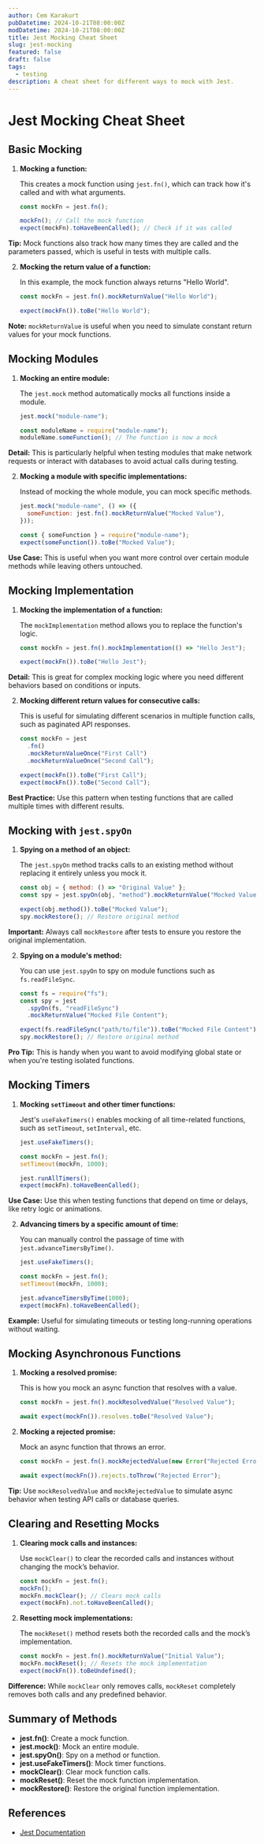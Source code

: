 ```yaml
---
author: Cem Karakurt
pubDatetime: 2024-10-21T08:00:00Z
modDatetime: 2024-10-21T08:00:00Z
title: Jest Mocking Cheat Sheet
slug: jest-mocking
featured: false
draft: false
tags:
  - testing
description: A cheat sheet for different ways to mock with Jest.
---
```


# Jest Mocking Cheat Sheet

## Basic Mocking

1. **Mocking a function:**

   This creates a mock function using `jest.fn()`, which can track how it's called and with what arguments.

   ```javascript
   const mockFn = jest.fn();

   mockFn(); // Call the mock function
   expect(mockFn).toHaveBeenCalled(); // Check if it was called
   ```

**Tip:** Mock functions also track how many times they are called and the parameters passed, which is useful in tests with multiple calls.

2. **Mocking the return value of a function:**

   In this example, the mock function always returns "Hello World".

   ```javascript
   const mockFn = jest.fn().mockReturnValue("Hello World");

   expect(mockFn()).toBe("Hello World");
   ```

**Note:** `mockReturnValue` is useful when you need to simulate constant return values for your mock functions.

## Mocking Modules

1. **Mocking an entire module:**

   The `jest.mock` method automatically mocks all functions inside a module.

   ```javascript
   jest.mock("module-name");

   const moduleName = require("module-name");
   moduleName.someFunction(); // The function is now a mock
   ```

**Detail:** This is particularly helpful when testing modules that make network requests or interact with databases to avoid actual calls during testing.

2. **Mocking a module with specific implementations:**

   Instead of mocking the whole module, you can mock specific methods.

   ```javascript
   jest.mock("module-name", () => ({
     someFunction: jest.fn().mockReturnValue("Mocked Value"),
   }));

   const { someFunction } = require("module-name");
   expect(someFunction()).toBe("Mocked Value");
   ```

**Use Case:** This is useful when you want more control over certain module methods while leaving others untouched.

## Mocking Implementation

1. **Mocking the implementation of a function:**

   The `mockImplementation` method allows you to replace the function's logic.

   ```javascript
   const mockFn = jest.fn().mockImplementation(() => "Hello Jest");

   expect(mockFn()).toBe("Hello Jest");
   ```

**Detail:** This is great for complex mocking logic where you need different behaviors based on conditions or inputs.

2. **Mocking different return values for consecutive calls:**

   This is useful for simulating different scenarios in multiple function calls, such as paginated API responses.

   ```javascript
   const mockFn = jest
     .fn()
     .mockReturnValueOnce("First Call")
     .mockReturnValueOnce("Second Call");

   expect(mockFn()).toBe("First Call");
   expect(mockFn()).toBe("Second Call");
   ```

**Best Practice:** Use this pattern when testing functions that are called multiple times with different results.

## Mocking with `jest.spyOn`

1. **Spying on a method of an object:**

   The `jest.spyOn` method tracks calls to an existing method without replacing it entirely unless you mock it.

   ```javascript
   const obj = { method: () => "Original Value" };
   const spy = jest.spyOn(obj, "method").mockReturnValue("Mocked Value");

   expect(obj.method()).toBe("Mocked Value");
   spy.mockRestore(); // Restore original method
   ```

**Important:** Always call `mockRestore` after tests to ensure you restore the original implementation.

2. **Spying on a module's method:**

   You can use `jest.spyOn` to spy on module functions such as `fs.readFileSync`.

   ```javascript
   const fs = require("fs");
   const spy = jest
     .spyOn(fs, "readFileSync")
     .mockReturnValue("Mocked File Content");

   expect(fs.readFileSync("path/to/file")).toBe("Mocked File Content");
   spy.mockRestore(); // Restore original method
   ```

**Pro Tip:** This is handy when you want to avoid modifying global state or when you're testing isolated functions.

## Mocking Timers

1. **Mocking `setTimeout` and other timer functions:**

   Jest's `useFakeTimers()` enables mocking of all time-related functions, such as `setTimeout`, `setInterval`, etc.

   ```javascript
   jest.useFakeTimers();

   const mockFn = jest.fn();
   setTimeout(mockFn, 1000);

   jest.runAllTimers();
   expect(mockFn).toHaveBeenCalled();
   ```

**Use Case:** Use this when testing functions that depend on time or delays, like retry logic or animations.

2. **Advancing timers by a specific amount of time:**

   You can manually control the passage of time with `jest.advanceTimersByTime()`.

   ```javascript
   jest.useFakeTimers();

   const mockFn = jest.fn();
   setTimeout(mockFn, 1000);

   jest.advanceTimersByTime(1000);
   expect(mockFn).toHaveBeenCalled();
   ```

**Example:** Useful for simulating timeouts or testing long-running operations without waiting.

## Mocking Asynchronous Functions

1. **Mocking a resolved promise:**

   This is how you mock an async function that resolves with a value.

   ```javascript
   const mockFn = jest.fn().mockResolvedValue("Resolved Value");

   await expect(mockFn()).resolves.toBe("Resolved Value");
   ```

2. **Mocking a rejected promise:**

   Mock an async function that throws an error.

   ```javascript
   const mockFn = jest.fn().mockRejectedValue(new Error("Rejected Error"));

   await expect(mockFn()).rejects.toThrow("Rejected Error");
   ```

**Tip:** Use `mockResolvedValue` and `mockRejectedValue` to simulate async behavior when testing API calls or database queries.

## Clearing and Resetting Mocks

1. **Clearing mock calls and instances:**

   Use `mockClear()` to clear the recorded calls and instances without changing the mock’s behavior.

   ```javascript
   const mockFn = jest.fn();
   mockFn();
   mockFn.mockClear(); // Clears mock calls
   expect(mockFn).not.toHaveBeenCalled();
   ```

2. **Resetting mock implementations:**

   The `mockReset()` method resets both the recorded calls and the mock’s implementation.

   ```javascript
   const mockFn = jest.fn().mockReturnValue("Initial Value");
   mockFn.mockReset(); // Resets the mock implementation
   expect(mockFn()).toBeUndefined();
   ```

**Difference:** While `mockClear` only removes calls, `mockReset` completely removes both calls and any predefined behavior.

## Summary of Methods

- **jest.fn()**: Create a mock function.
- **jest.mock()**: Mock an entire module.
- **jest.spyOn()**: Spy on a method or function.
- **jest.useFakeTimers()**: Mock timer functions.
- **mockClear()**: Clear mock function calls.
- **mockReset()**: Reset the mock function implementation.
- **mockRestore()**: Restore the original function implementation.

## References

- [Jest Documentation](https://jestjs.io/docs/en/mock-functions)
